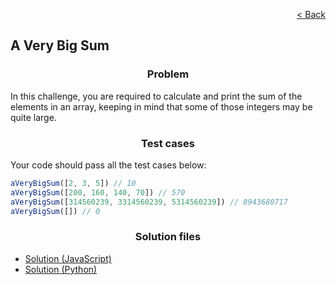<p align="right">
  <a href="../home.md">< Back</a>
</p>

<h2>A Very Big Sum</h2>

<h3 align="center">Problem</h3>

<p>In this challenge, you are required to calculate and print the sum of the elements in an array, keeping in mind that some of those integers may be quite large.</p>

<h3 align="center">Test cases</h3>

<p>Your code should pass all the test cases below:</p>

```js
aVeryBigSum([2, 3, 5]) // 10
aVeryBigSum([200, 160, 140, 70]) // 570
aVeryBigSum([314560239, 3314560239, 5314560239]) // 8943680717
aVeryBigSum([]) // 0
```

<h3 align="center">Solution files</h3>

- [Solution (JavaScript)](./solution.js)
- [Solution (Python)](./solution.py)